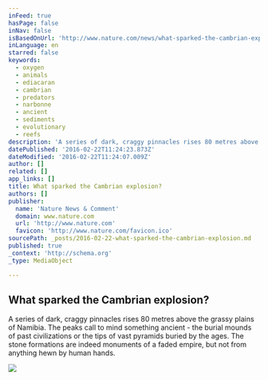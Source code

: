 ```yaml
---
inFeed: true
hasPage: false
inNav: false
isBasedOnUrl: 'http://www.nature.com/news/what-sparked-the-cambrian-explosion-1.19379'
inLanguage: en
starred: false
keywords:
  - oxygen
  - animals
  - ediacaran
  - cambrian
  - predators
  - narbonne
  - ancient
  - sediments
  - evolutionary
  - reefs
description: 'A series of dark, craggy pinnacles rises 80 metres above the grassy plains of Namibia. The peaks call to mind something ancient - the burial mounds of past civilizations or the tips of vast pyramids buried by the ages. The stone formations are indeed monuments of a faded empire, but not from anything hewn by human hands.'
datePublished: '2016-02-22T11:24:23.873Z'
dateModified: '2016-02-22T11:24:07.009Z'
author: []
related: []
app_links: []
title: What sparked the Cambrian explosion?
authors: []
publisher:
  name: 'Nature News & Comment'
  domain: www.nature.com
  url: 'http://www.nature.com'
  favicon: 'http://www.nature.com/favicon.ico'
sourcePath: _posts/2016-02-22-what-sparked-the-cambrian-explosion.md
published: true
_context: 'http://schema.org'
_type: MediaObject

---
```

<article style=""><h1>What sparked the Cambrian explosion?</h1><p>A series of dark, craggy pinnacles rises 80 metres above the grassy plains of Namibia. The peaks call to mind something ancient - the burial mounds of past civilizations or the tips of vast pyramids buried by the ages. The stone formations are indeed monuments of a faded empire, but not from anything hewn by human hands.</p><img src="https://s3-us-west-2.amazonaws.com/the-grid-img/p/797eb9dd2267f11f2f18ee99ca658307e15323f9.jpg" /></article>